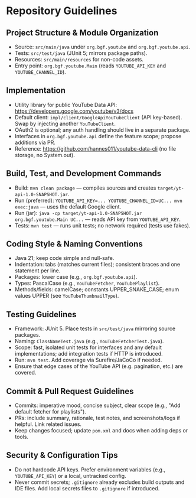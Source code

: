 # Repository Guidelines

## Project Structure & Module Organization
- Source: `src/main/java` under `org.bgf.youtube` and `org.bgf.youtube.api`.
- Tests: `src/test/java` (JUnit 5; mirrors package paths).
- Resources: `src/main/resources` for non-code assets.
- Entry point: `org.bgf.youtube.Main` (reads `YOUTUBE_API_KEY` and `YOUTUBE_CHANNEL_ID`).

## Implementation
- Utility library for public YouTube Data API: https://developers.google.com/youtube/v3/docs
- Default client: `impl/client/GoogleApiYouTubeClient` (API key-based). Swap by injecting another `YouTubeClient`.
- OAuth2 is optional; any auth handling should live in a separate package.
- Interfaces in `org.bgf.youtube.api` define the feature scope; propose additions via PR.
- Reference: https://github.com/hannes011/youtube-data-cli (no file storage, no System.out).

## Build, Test, and Development Commands
- Build: `mvn clean package` — compiles sources and creates `target/yt-api-1.0-SNAPSHOT.jar`.
- Run (preferred): `YOUTUBE_API_KEY=... YOUTUBE_CHANNEL_ID=UC... mvn exec:java` — uses the default Google client.
- Run (jar): `java -cp target/yt-api-1.0-SNAPSHOT.jar org.bgf.youtube.Main UC...` — reads API key from `YOUTUBE_API_KEY`.
- Tests: `mvn test` — runs unit tests; no network required (tests use fakes).

## Coding Style & Naming Conventions
- Java 21; keep code simple and null-safe.
- Indentation: tabs (matches current files); consistent braces and one statement per line.
- Packages: lower case (e.g., `org.bgf.youtube.api`).
- Types: PascalCase (e.g., `YouTubeFetcher`, `YouTubePlaylist`).
- Methods/fields: camelCase; constants UPPER_SNAKE_CASE; enum values UPPER (see `YouTubeThumbnailType`).

## Testing Guidelines
- Framework: JUnit 5. Place tests in `src/test/java` mirroring source packages.
- Naming: `ClassNameTest.java` (e.g., `YouTubeFetcherTest.java`).
- Scope: fast, isolated unit tests for interfaces and any default implementations; add integration tests if HTTP is introduced.
- Run: `mvn test`. Add coverage via Surefire/JaCoCo if needed.
- Ensure that edge cases of the YouTube API (e.g. pagination, etc.) are covered.

## Commit & Pull Request Guidelines
- Commits: imperative mood, concise subject, clear scope (e.g., "Add default fetcher for playlists").
- PRs: include summary, rationale, test notes, and screenshots/logs if helpful. Link related issues.
- Keep changes focused; update `pom.xml` and docs when adding deps or tools.

## Security & Configuration Tips
- Do not hardcode API keys. Prefer environment variables (e.g., `YOUTUBE_API_KEY`) or a local, untracked config.
- Never commit secrets; `.gitignore` already excludes build outputs and IDE files. Add local secrets files to `.gitignore` if introduced.
